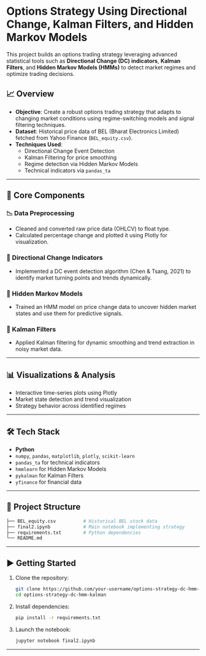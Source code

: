 # Options Strategy Using Directional Change, Kalman Filters, and Hidden Markov Models

This project builds an options trading strategy leveraging advanced statistical tools such as **Directional Change (DC) indicators**, **Kalman Filters**, and **Hidden Markov Models (HMMs)** to detect market regimes and optimize trading decisions.

## 📈 Overview

- **Objective**: Create a robust options trading strategy that adapts to changing market conditions using regime-switching models and signal filtering techniques.
- **Dataset**: Historical price data of BEL (Bharat Electronics Limited) fetched from Yahoo Finance (`BEL_equity.csv`).
- **Techniques Used**:
  - Directional Change Event Detection
  - Kalman Filtering for price smoothing
  - Regime detection via Hidden Markov Models
  - Technical indicators via `pandas_ta`

---

## 🧠 Core Components

### 📉 Data Preprocessing
- Cleaned and converted raw price data (OHLCV) to float type.
- Calculated percentage change and plotted it using Plotly for visualization.

### 🔁 Directional Change Indicators
- Implemented a DC event detection algorithm (Chen & Tsang, 2021) to identify market turning points and trends dynamically.

### 🔮 Hidden Markov Models
- Trained an HMM model on price change data to uncover hidden market states and use them for predictive signals.

### 🧮 Kalman Filters
- Applied Kalman filtering for dynamic smoothing and trend extraction in noisy market data.

---

## 📊 Visualizations & Analysis
- Interactive time-series plots using Plotly
- Market state detection and trend visualization
- Strategy behavior across identified regimes

---

## 🛠️ Tech Stack

- **Python**
- `numpy`, `pandas`, `matplotlib`, `plotly`, `scikit-learn`
- `pandas_ta` for technical indicators
- `hmmlearn` for Hidden Markov Models
- `pykalman` for Kalman Filters
- `yfinance` for financial data

---

## 📂 Project Structure

```bash
├── BEL_equity.csv          # Historical BEL stock data
├── final2.ipynb            # Main notebook implementing strategy
├── requirements.txt        # Python dependencies
└── README.md
```

---

## ▶️ Getting Started

1. Clone the repository:
   ```bash
   git clone https://github.com/your-username/options-strategy-dc-hmm-kalman.git
   cd options-strategy-dc-hmm-kalman
   ```

2. Install dependencies:
   ```bash
   pip install -r requirements.txt
   ```

3. Launch the notebook:
   ```bash
   jupyter notebook final2.ipynb
   ```

---

